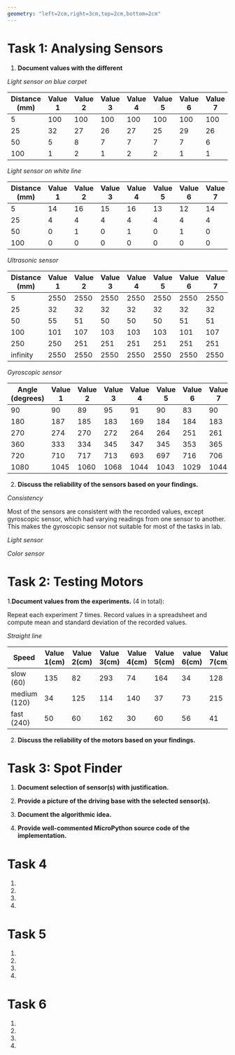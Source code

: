 ```yaml
---
geometry: "left=2cm,right=3cm,top=2cm,bottom=2cm"
---
```


# Task 1: Analysing Sensors

1. **Document values with the different**

_Light sensor on blue carpet_

| Distance (mm) | Value 1 | Value 2 | Value 3 | Value 4 | Value 5 | Value 6 | Value 7 | Mean     | Std. Deviation |
| ------------- | ------- | ------- | ------- | ------- | ------- | ------- | ------- | -------- | -------------- |
| 5             | 100     | 100     | 100     | 100     | 100     | 100     | 100     | 100      | 0              |
| 25            | 32      | 27      | 26      | 27      | 25      | 29      | 26      | 27.42857 | 2.194613       |
| 50            | 5       | 8       | 7       | 7       | 7       | 7       | 6       | 6.714286 | 0.880631       |
| 100           | 1       | 2       | 1       | 2       | 2       | 1       | 1       | 1.428571 | 0.494872       |

_Light sensor on white line_

| Distance (mm) | Value 1 | Value 2 | Value 3 | Value 4 | Value 5 | Value 6 | Value 7 | Mean     | Std. Deviation |
| ------------- | ------- | ------- | ------- | ------- | ------- | ------- | ------- | -------- | -------------- |
| 5             | 14      | 16      | 15      | 16      | 13      | 12      | 14      | 14.28571 | 1.385051       |
| 25            | 4       | 4       | 4       | 4       | 4       | 4       | 4       | 4        | 0              |
| 50            | 0       | 1       | 0       | 1       | 0       | 1       | 0       | 0.428571 | 0.494872       |
| 100           | 0       | 0       | 0       | 0       | 0       | 0       | 0       | 0        | 0              |

_Ultrasonic sensor_

| Distance (mm) | Value 1 | Value 2 | Value 3 | Value 4 | Value 5 | Value 6 | Value 7 | Mean     | Std. Deviation |
| ------------- | ------- | ------- | ------- | ------- | ------- | ------- | ------- | -------- | -------------- |
| 5             | 2550    | 2550    | 2550    | 2550    | 2550    | 2550    | 2550    | 2550     | 0              |
| 25            | 32      | 32      | 32      | 32      | 32      | 32      | 32      | 32       | 0              |
| 50            | 55      | 51      | 50      | 50      | 50      | 51      | 51      | 51.14286 | 1.641304       |
| 100           | 101     | 107     | 103     | 103     | 103     | 101     | 107     | 103.5714 | 2.321154       |
| 250           | 250     | 251     | 251     | 251     | 251     | 251     | 251     | 250.8571 | 0.349927       |
| infinity      | 2550    | 2550    | 2550    | 2550    | 2550    | 2550    | 2550    | 2550     | 0              |

_Gyroscopic sensor_

| Angle (degrees) | Value 1 | Value 2 | Value 3 | Value 4 | Value 5 | Value 6 | Value 7 | Mean     | Std. Deviation |
| --------------- | ------- | ------- | ------- | ------- | ------- | ------- | ------- | -------- | -------------- |
| 90              | 90      | 89      | 95      | 91      | 90      | 83      | 90      | 89.71429 | 3.282607       |
| 180             | 187     | 185     | 183     | 169     | 184     | 184     | 183     | 182.1429 | 5.51436        |
| 270             | 274     | 270     | 272     | 264     | 264     | 251     | 261     | 265.1429 | 7.259055       |
| 360             | 333     | 334     | 345     | 347     | 345     | 353     | 365     | 346      | 10.18402       |
| 720             | 710     | 717     | 713     | 693     | 697     | 716     | 706     | 707.4286 | 8.633111       |
| 1080            | 1045    | 1060    | 1068    | 1044    | 1043    | 1029    | 1044    | 1047.571 | 11.7699        |

2. **Discuss the reliability of the sensors based on your findings.**

_Consistency_

Most of the sensors are consistent with the recorded values, except gyroscopic
sensor, which had varying readings from one sensor to another. This makes the
gyroscopic sensor not suitable for most of the tasks in lab.

_Light sensor_

_Color sensor_

# Task 2: Testing Motors

1.**Document values from the experiments.** (4 in total):

Repeat each experiment 7 times. Record values in a spreadsheet and compute mean
and standard deviation of the recorded values.

_Straight line_

| Speed        | Value 1(cm) | Value 2(cm) | Value 3(cm) | Value 4(cm) | Value 5(cm) | value 6(cm) | Value 7(cm) | Mean     | Std. Deviation |
| ------------ | ----------- | ----------- | ----------- | ----------- | ----------- | ----------- | ----------- | -------- | -------------- |
| slow (60)    | 135         | 82          | 293         | 74          | 164         | 34          | 128         | 130      | 77.83683       |
| medium (120) | 34          | 125         | 114         | 140         | 37          | 73          | 215         | 105.4286 | 59.15321       |
| fast (240)   | 50          | 60          | 162         | 30          | 60          | 56          | 41          | 65.57143 | 40.6443        |

2. **Discuss the reliability of the motors based on your findings.**

# Task 3: Spot Finder

1. **Document selection of sensor(s) with justification.**

2. **Provide a picture of the driving base with the selected sensor(s).**

3. **Document the algorithmic idea.**

4. **Provide well-commented MicroPython source code of the implementation.**

# Task 4

1.
2.
3.
4.

# Task 5

1.
2.
3.
4.

# Task 6

1.
2.
3.
4.
